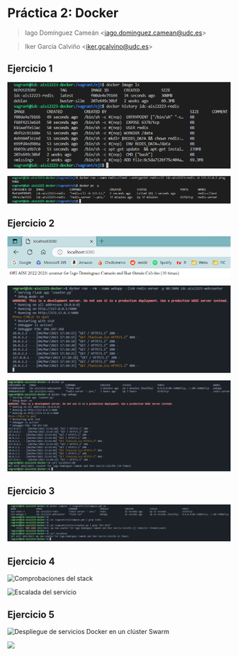 # Práctica 2: Docker

> Iago Domínguez Cameán \<iago.dominguez.camean@udc.es\>

> Iker García Calviño \<iker.gcalvino@udc.es\>

## Ejercicio 1

![Imagen idc-aisi2223-redis](/img/captura1.png)

![Contenedores servidor y cliente de Redis](/img/captura2.png)

## Ejercicio 2

![Aplicación web Flask - host](/img/captura3-1.png)

![Aplicación web Flask - webapp](/img/captura3-2.png)

![Aplicación web Flask en segundo plano](/img/captura4.png)

## Ejercicio 3

![Aplicación multicontenedor sin link](/img/captura5.png)

## Ejercicio 4

![Comprobaciones del stack](/img/)

![Escalada del servicio](/img/)

## Ejercicio 5

![Despliegue de servicios Docker en un clúster Swarm](/img/)

![](/img/)
